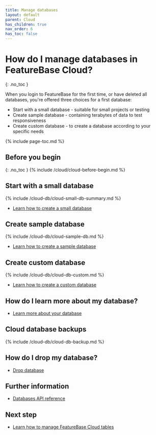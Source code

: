 ```yaml
---
title: Manage databases
layout: default
parent: Cloud
has_children: true
nav_order: 6
has_toc: false
---
```


# How do I manage databases in FeatureBase Cloud?
{: .no_toc }

When you login to FeatureBase for the first time, or have deleted all databases, you're offered three choices for a first database:

* Start with a small database - suitable for small projects or testing
* Create sample database - containing terabytes of data to test responsiveness
* Create custom database - to create a database according to your specific needs

{% include page-toc.md %}

## Before you begin
{: .no_toc }
{% include /cloud/cloud-before-begin.md %}

## Start with a small database

{% include /cloud-db/cloud-small-db-summary.md %}

* [Learn how to create a small database](/docs/cloud/cloud-databases/cloud-db-create-custom-small)

## Create sample database

{% include /cloud-db/cloud-sample-db.md %}

* [Learn how to create a sample database](/docs/cloud/cloud-databases/cloud-db-create-custom-sample)

## Create custom database

{% include /cloud-db/cloud-db-custom.md %}

* [Learn how to create a custom database](/docs/cloud/cloud-databases/cloud-db-create-custom-custom)

## How do I learn more about my database?

* [Learn more about your database](/docs/cloud/cloud-databases/cloud-db-metrics)

## Cloud database backups

{% include /cloud-db/cloud-db-backup.md %}

## How do I drop my database?

* [Drop database](/docs/cloud/cloud-databases/cloud-db-delete)

## Further information

* [Databases API reference](https://api-docs-featurebase-cloud.redoc.ly/latest#tag/Databases)

## Next step

* [Learn how to manage FeatureBase Cloud tables](/docs/cloud/cloud-tables/cloud-table-manage)
